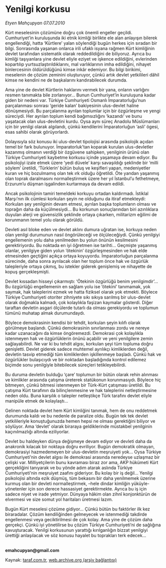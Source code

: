 # Yenilgi korkusu

*Etyen Mahçupyan 07.07.2010*

<div class="yazi"><p>Kürt meselesinin çözümüne doğru çok önemli engeller geçildi. Cumhuriyet’in kuruluşunda iki etnik kimliği birlikte ele alan anlayışın bilerek engellendiği, hatta ‘Kürtlere’ yalan söylendiği bugün herkes için sıradan bir bilgi. Sonrasında yaşanan onlarca irili ufaklı isyana rağmen Kürt kimliğinin devlet tarafından sistematik olarak reddedildiğini de biliyoruz. Ayrıca bu kimliği taşıyanlara yine devlet eliyle eziyet ve işkence edildiğini, evlerinden kopartılıp yurtsuzlaştırıldıklarını, mal varlıklarının imha edildiğini, nihayet binlercesinin öldürüldüğünü kimse inkâr edemiyor. Bu bilgi birikimi, meselenin de çözüm zeminini oluşturuyor, çünkü artık devlet yetkilileri dâhil kimse ne kendini ne de başkalarını kandırabilecek durumda.</p>
<p>Ama yine de devlet Kürtlerin haklarını vermek bir yana, onların varlığını resmen tanımakta bile zorlanıyor... Bunun Cumhuriyet’in kuruluşuna kadar giden bir nedeni var. Türkiye Cumhuriyeti Osmanlı İmparatorluğu’nun parçalanması sonrası ‘geride kalan’ bakiyesinin ulus-devlet haline dönüşmesiydi. Bu parçalanma ayrılan toplumlar için bir özgürleşme ve yengi süreciydi. Her ayrılan toplum kendi bağımsızlığını ‘kazandı’ ve bunu yaşatacak olan ulus-devletini kurdu. Oysa aynı süreç Anadolu Müslümanları için bir yenilgi olarak algılandı, çünkü kendilerini İmparatorluğun ‘asli’ ögesi, esas sahibi olarak görüyorlardı. </p>
<p>Dolayısıyla söz konusu iki ulus-devlet tipolojisi arasında psikolojik açıdan temel bir fark bulunuyor. İmparatorluk’tan koparak kurulan ulus-devletler kazanmış olmanın verdiği bir özgüvene sahipken, yenilginin ürünü olan Türkiye Cumhuriyeti kaybetme korkusu içinde yaşamaya devam ediyor. Bu psikolojiyi izale etmek üzere ‘yedi düvele’ karşı savaşıldığı şeklinde bir ‘milli söylem’ üretildi, ‘Türklerin’ bütün buluş ve keşifleri yapan, medeniyetler kuran ve hiç bozulmamış olan tek ırk olduğu öğretildi. Öte yandan yaşanmış olan toprak daralmasını normalleştirmek üzere her yıl İstanbul’u fethetmeye, Erzurum’u düşman işgalinden kurtarmaya da devam edildi. </p>
<p>Ancak psikolojinin tamiri temeldeki korkuyu ortadan kaldırmadı. İstiklal Marşı’nın ilk cümlesi korkulan şeyin ne olduğunu da itiraf etmekteydi: Korkulan şey yenilginin devam etmesi, ayrılan başka toplumların olması ve toprağın daha da küçülmesiydi... Bu korkunun sonuçlarından biri azınlıklara duyulan alerji ve güvensizlik şeklinde ortaya çıkarken, militarizm eğilimi de korunmanın temel yolu olarak görüldü. </p>
<p>Devleti asıl bloke eden ve devlet aklını dumura uğratan ise, korkuya neden olan yenilgi durumunun nasıl öngörüleceği ve ölçüleceğiydi. Çünkü yenilgiyi engellemenin yolu daha yenilmeden bu yolun önünün kesilmesini gerektiriyordu. Bu noktada en iyi öğretmen ise tarihti... Geçmişte yaşanmış olanlar, yenilgiye giden yolun ‘ötekinin’ özgürleşmesinden ve hak elde etmesinden geçtiğini açıkça ortaya koyuyordu. İmparatorluğun parçalanma sürecinde, daha sonra ayrılacak olan her toplum önce hak ve özgürlük talepleriyle ortaya çıkmış, bu istekler giderek genişlemiş ve nihayette de kopuş gerçekleşmişti.</p>
<p>Devlet kıssadan hisseyi çıkarmıştı: ‘Ötekinin özgürlüğü benim yenilgimdir’... Bu özgürlüğü engellemenin en sağlam yolu ise ‘ötekini’ tanımamak, yok saymak, hak taleplerini ezmek ve hatta fiziksel olarak yok etmekti. Böylece Türkiye Cumhuriyeti otoriter zihniyete sıkı sıkıya sarılmış bir ulus-devlet olarak doğmakla kalmadı, çok kolaylıkla faşizan kaymalar gösterdi. Diğer taraftan devletin asgari ölçülerde tutarlı da olması gerekiyordu ve toplumun tümünü muhatap almak durumundaydı.</p>
<p>Böylece demokrasinin kendisi bir tehdit, korkulan şeyin kılıfı olarak görülmeye başlandı. Çünkü demokrasinin sınırlanması zordu ve nereye kadar uzanacağını da kimse öngöremezdi. Demokrasi çok kolaylıkla istenmeyen hak ve özgürlüklerin önünü açabilir ve yeni yenilgilere zemin sağlayabilirdi. Ne var ki bu tehdit algısı, korkulan şeyi tüm topluma doğru genişletti. Devlet giderek sadece muhtemel ayrılıkçı kimliklerden değil, devletin tasvip etmediği tüm kimliklerden işkillenmeye başladı. Çünkü hak ve özgürlükler bulaşıcıydı ve bir noktadan başladığında kontrol edilemez biçimde sonu yenilgiyle bitebilecek süreçleri tetikleyebilirdi.</p>
<p>Bu duruma devletin bulduğu ‘çare’ toplumun bir bütün olarak rehin alınması ve kimlikler arasında çatışma üreterek statükonun korunmasıydı. Böylece hiç bitmeyen, çünkü bitmesi istenmeyen bir Türk-Kürt çatışması üretildi. Bu çatışma Kürt tarafının da bilinçlenmesine ve hak taleplerini netleştirmesine neden oldu. Buna karşılık o talepler netleştikçe Türk tarafını devlet eliyle manipüle etmek de kolaylaştı... </p>
<p>Gelinen noktada devlet hem Kürt kimliğini tanımak, hem de onu reddetmek durumunda kaldı ve bu nedenle de paralize oldu. Bugün tek tek devlet yetkilileriyle konuştuğunuzda hemen hepsi ne olması gerektiğini biliyor ve söylüyor. Ama ‘devlet’ olarak biraraya geldiklerinde müstakbel yenilginin kaçınılmazlığı altında eziliyorlar.</p>
<p>Devlet bu haldeyken dünya değişmeye devam ediyor ve devleti daha da anakronik kılacak bir noktaya doğru evriliyor. Bugün demokratik olmayan, demokrasiyi hazmedemeyen bir ulus-devletin meşruiyeti yok... Oysa Türkiye Cumhuriyeti’nin devlet algısı ile demokrasi arasında neredeyse uzlaşmaz bir çelişki var. Milliyetçilerin bunu kavraması biraz zor ama, AKP hükümeti Kürt gerçekliğini tanıyarak ve bu yönde adım atarak aslında Türkiye Cumhuriyeti’nin meşruiyet zaafını gideriyor. Bu kolay bir iş değil... Yenilgi psikolojisi altında ezik düşmüş, tüm bekasını bir daha yenilmemek üzerine kurmuş olan bir devleti normalleştirmek, –hele dindar kimliğin yüküyle- yönetenler için son derece hassasiyet gerektirmekte. Ayrıca bu iş için sadece niyet ve irade yetmiyor. Dünyaya hâkim olan zihnî konjonktürün de elvermesi ve size somut yol haritaları üretmesi lazım.</p>
<p>Bugün Kürt meselesi çözüme gidiyor... Çünkü bütün bu faktörler ilk kez biraradalar. Çözüm kendiliğinden gelmeyecek ve istenmediği takdirde engellenmesi veya geciktirilmesi de çok kolay. Ama yine de çözüm daha gerçekçi. Çünkü iyi yönetilirse bu çözüm Türkiye Cumhuriyeti’ni de sağlığına kavuşturacak. Yenilgi korkusunun yarattığı kırılganlığın bizzat yenilgiyi ürettiği anlaşılacak ve söz konusu hayalet bu toprakları terk edecek... </p>
<p><b><br/>emahcupyan@gmail.com</b></p></div>

Kaynak: [taraf.com.tr](http://www.taraf.com.tr:80/etyen-mahcupyan/makale-yenilgi-korkusu.htm), [web.archive.org (arşiv bağlantısı)](http://web.archive.org/web/20100709020709/http://www.taraf.com.tr:80/etyen-mahcupyan/makale-yenilgi-korkusu.htm)
